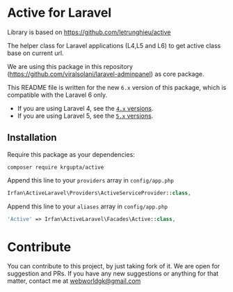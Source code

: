 Active for Laravel
======
Library is based on https://github.com/letrunghieu/active

The helper class for Laravel applications (L4,L5 and L6) to get active class base on current url.

We are using this package in this repository (https://github.com/viralsolani/laravel-adminpanel) as core package.

This README file is written for the new `6.x` version of this package, which is compatible with the Laravel 6 only.

  * If you are using Laravel 4, see the [`4.x` versions](https://github.com/krguptaa/active/tree/v2.x).
  * If you are using Laravel 5, see the [`5.x` versions](https://github.com/krguptaa/active/tree/v3.x).

## Installation

Require this package as your dependencies:

```
composer require krgupta/active
```

Append this line to your `providers` array in `config/app.php`

```php
Irfan\ActiveLaravel\Providers\ActiveServiceProvider::class,
```

Append this line to your `aliases` array in `config/app.php`

```php
'Active' => Irfan\ActiveLaravel\Facades\Active::class,
```

# Contribute
You can contribute to this project, by just taking fork of it. We are open for suggestion and PRs. If you have any new suggestions or anything for that matter, contact me at webworldgk@gmail.com
